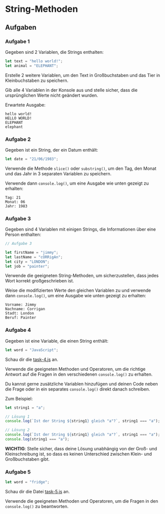 # String-Methoden

## Aufgaben

### Aufgabe 1

Gegeben sind 2 Variablen, die Strings enthalten:

```js
let text = "hello world!";
let animal = "ELEPHANT";
```

Erstelle 2 weitere Variablen, um den Text in Großbuchstaben und das Tier in Kleinbuchstaben zu speichern.

Gib alle 4 Variablen in der Konsole aus und stelle sicher, dass die ursprünglichen Werte nicht geändert wurden.

Erwartete Ausgabe:
```plaintext
hello world!
HELLO WORLD!
ELEPHANT
elephant
```

### Aufgabe 2

Gegeben ist ein String, der ein Datum enthält:

```js
let date = "21/06/1983";
```

Verwende die Methode `slice()` oder `substring()`, um den Tag, den Monat und das Jahr in 3 separaten Variablen zu speichern.

Verwende dann `console.log()`, um eine Ausgabe wie unten gezeigt zu erhalten:

```plaintext
Tag: 21
Monat: 06
Jahr: 1983
```

### Aufgabe 3

Gegeben sind 4 Variablen mit einigen Strings, die Informationen über eine Person enthalten:

```js
// Aufgabe 3

let firstName = "jimmy";
let lastName = "cORRigAn";
let city = "LONDON";
let job = "painter";
```

Verwende die geeigneten String-Methoden, um sicherzustellen, dass jedes Wort korrekt großgeschrieben ist.

Weise die modifizierten Werte den gleichen Variablen zu und verwende dann `console.log()`, um eine Ausgabe wie unten gezeigt zu erhalten:

```plaintext
Vorname: Jimmy
Nachname: Corrigan
Stadt: London
Beruf: Painter
```

### Aufgabe 4

Gegeben ist eine Variable, die einen String enthält:

```js
let word = "JavaScript";
```

Schau dir die [task-4.js](task-4.js) an.

Verwende die geeigneten Methoden und Operatoren, um die richtige Antwort auf die Fragen in den verschiedenen `console.log()` zu erhalten.

Du kannst gerne zusätzliche Variablen hinzufügen und deinen Code neben die Frage oder in ein separates `console.log()` direkt danach schreiben.

Zum Beispiel:

```js
let string1 = "a";

// Lösung 1
console.log(`Ist der String ${string1} gleich "a"?`, string1 === "a");

// Lösung 2
console.log(`Ist der String ${string1} gleich "a"?`, string1 === "a");
console.log(string1 === "a");
```

**WICHTIG**: Stelle sicher, dass deine Lösung unabhängig von der Groß- und Kleinschreibung ist, so dass es keinen Unterschied zwischen Klein- und Großbuchstaben gibt.

### Aufgabe 5
```js
let word = "fridge";
```

Schau dir die Datei [task-5.js](task-5.js) an. 

Verwende die geeigneten Methoden und Operatoren, um die Fragen in den `console.log()` zu beantworten.